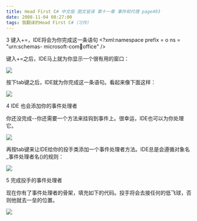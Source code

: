 ```yaml
---
title: Head First C# 中文版 图文皆译 第十一章 事件和代理 page493
date: 2008-11-04 08:27:00
tags: 我翻译的Head First C#（习作）
---
```

3  键入+=，IDE将会为你完成这一条语句  <?xml:namespace prefix = o ns = "urn:schemas-
microsoft-com:office:office" />

键入+=之后，IDE马上就为你显示一个很有用的窗口：

![](https://p-blog.csdn.net/images/p_blog_csdn_net/cuipengfei1/EntryImages/20081104/%E6%88%AA%E5%9B%BE00.jpg)

按下tab键之后，IDE就为你完成这一条语句。看起来像下面这样：

![](https://p-blog.csdn.net/images/p_blog_csdn_net/cuipengfei1/EntryImages/20081104/%E6%88%AA%E5%9B%BE01.jpg)

4 IDE  也会添加你的事件处理者

你还没完成--你还需要一个方法来挂钩到事件上。很幸运，IDE也可以为你处理它。

![](https://p-blog.csdn.net/images/p_blog_csdn_net/cuipengfei1/EntryImages/20081104/%E6%88%AA%E5%9B%BE02.jpg)

再按tab键来让IDE给你的投手类添加一个事件处理者方法。IDE总是会遵循对象名_事件处理者名()的规则：

![](https://p-blog.csdn.net/images/p_blog_csdn_net/cuipengfei1/EntryImages/20081104/%E6%88%AA%E5%9B%BE03.jpg)

5  完成投手的事件处理者

现在你有了事件处理者的骨架，填充如下的代码。投手将会去接任何的低飞球，否则他就去一垒的位置。

![](https://p-blog.csdn.net/images/p_blog_csdn_net/cuipengfei1/EntryImages/20081104/%E6%88%AA%E5%9B%BE04.jpg)



